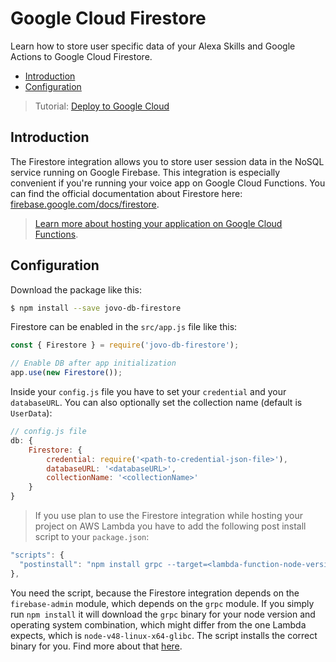 # Google Cloud Firestore

Learn how to store user specific data of your Alexa Skills and Google Actions to Google Cloud Firestore.

* [Introduction](#introduction)
* [Configuration](#configuration)

> Tutorial: [Deploy to Google Cloud](https://www.jovo.tech/tutorials/deploy-to-google-cloud)

## Introduction

The Firestore integration allows you to store user session data in the NoSQL service running on Google Firebase. This integration is especially convenient if you're running your voice app on Google Cloud Functions. You can find the official documentation about Firestore here: [firebase.google.com/docs/firestore](https://firebase.google.com/docs/firestore/).

> [Learn more about hosting your application on Google Cloud Functions](../../configuration/hosting/google-cloud-functions.md '../hosting/google-cloud-functions').

## Configuration

Download the package like this:

```sh
$ npm install --save jovo-db-firestore
```

Firestore can be enabled in the `src/app.js` file like this:

```javascript
const { Firestore } = require('jovo-db-firestore');

// Enable DB after app initialization
app.use(new Firestore());
```

Inside your `config.js` file you have to set your `credential` and your `databaseURL`. You can also optionally set the collection name (default is `UserData`):

```javascript
// config.js file
db: {
    Firestore: {
        credential: require('<path-to-credential-json-file>'),
        databaseURL: '<databaseURL>',
        collectionName: '<collectionName>'
    }
}
```

> If you use plan to use the Firestore integration while hosting your project on AWS Lambda you have to add the following post install script to your `package.json`:

```javascript
"scripts": {
  "postinstall": "npm install grpc --target=<lambda-function-node-version> --target_arch=x64 --target_platform=linux --target_libc=glibc"
},
```

You need the script, because the Firestore integration depends on the `firebase-admin` module, which depends on the `grpc` module. If you simply run `npm install` it will download the `grpc` binary for your node version and operating system combination, which might differ from the one Lambda expects, which is `node-v48-linux-x64-glibc`. The script installs the correct binary for you. Find more about that [here](https://github.com/grpc/grpc/issues/6443).

<!--[metadata]: {"description": "Learn how to store user specific data of your Alexa Skills and Google Actions to Google Firestore.",
"route": "databases/firestore" }-->
